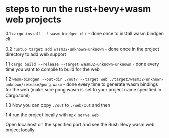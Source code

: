 # steps to run the rust+bevy+wasm web projects

0.1 `cargo install -f wasm-bindgen-cli` - done once to install wasm bindgen cli

0.2 `rustup target add wasm32-unknown-unknown` - done once in the project directory to add web support

1.1 `cargo build --release --target wasm32-unknown-unknown` - done every time you want to compile to build for the web

1.2 `wasm-bindgen --out-dir ./out/ --target web ./target/wasm32-unknown-unknown/release/pong.wasm` - done every time to generate wasm bindings for the web (make sure pong.wasm is set to your project name specified in Cargo.toml)

1.3 Now you can copy `./out` to `./web/out` and then

1.4 run the project locally with `npx serve web`

Open localhost on the specified port and see the Rust+Bevy wasm web project locally